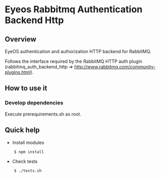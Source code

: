 Eyeos Rabbitmq Authentication Backend Http
==========================================

## Overview

EyeOS authentication and authorization HTTP backend for RabbitMQ.

Follows the interface required by the RabbitMQ HTTP auth plugin
(rabbitmq_auth_backend_http => http://www.rabbitmq.com/community-plugins.html).

## How to use it

### Develop dependencies

Execute prerequirements.sh as root.

## Quick help

* Install modules

```bash
	$ npm install
```

* Check tests

```bash
    $ ./tests.sh
```

